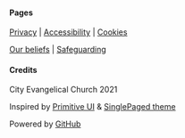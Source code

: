 <footer class="footer text-center">
  <div class="medium-container flex-row">
    <div class="flex-small footer-feature">
      <h4> Pages </h4>
      <p class="feature-description"><a href="/privacy/">Privacy</a> | <a href="/accessibility/">Accessibility</a> | <a href="/cookies/">Cookies</a></p>
      <p class="feature-description"><a href="/we-believe/">Our beliefs</a> | <a href="/safeguarding/">Safeguarding</a></p>
    </div>
    <div class="flex-small footer-feature">
      <h4> Credits </h4>
      <p class="footer-feature-description"><i class="fa fa-copyright" aria-hidden="true" style="color:white"></i> City Evangelical Church 2021</p>
      <p class="footer-feature-description">Inspired by <a href="https://taniarascia.github.io/primitive/" target="_blank">Primitive UI</a> & <a href="https://github.com/t413/SinglePaged" target="_blank">SinglePaged theme</a></p>
      <p class="footer-feature-description">Powered by <a href="https://www.github.com" target="_blank">GitHub <i class="fa fa-github" aria-hidden="true" style="color:white"></i></a></p>
    </div> 
  </div>
</footer>
